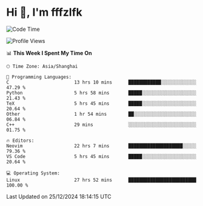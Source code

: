 # Hi 👋, I'm fffzlfk

<!--START_SECTION:waka-->
![Code Time](http://img.shields.io/badge/Code%20Time-1%2C043%20hrs%2032%20mins-blue)

![Profile Views](http://img.shields.io/badge/Profile%20Views-0-blue)

📊 **This Week I Spent My Time On** 

```text
🕑︎ Time Zone: Asia/Shanghai

💬 Programming Languages: 
C                        13 hrs 10 mins      ████████████░░░░░░░░░░░░░   47.29 % 
Python                   5 hrs 58 mins       █████░░░░░░░░░░░░░░░░░░░░   21.43 % 
TeX                      5 hrs 45 mins       █████░░░░░░░░░░░░░░░░░░░░   20.64 % 
Other                    1 hr 54 mins        ██░░░░░░░░░░░░░░░░░░░░░░░   06.84 % 
C++                      29 mins             ░░░░░░░░░░░░░░░░░░░░░░░░░   01.75 % 

🔥 Editors: 
Neovim                   22 hrs 7 mins       ████████████████████░░░░░   79.36 % 
VS Code                  5 hrs 45 mins       █████░░░░░░░░░░░░░░░░░░░░   20.64 % 

💻 Operating System: 
Linux                    27 hrs 52 mins      █████████████████████████   100.00 % 
```


 Last Updated on 25/12/2024 18:14:15 UTC
<!--END_SECTION:waka-->
